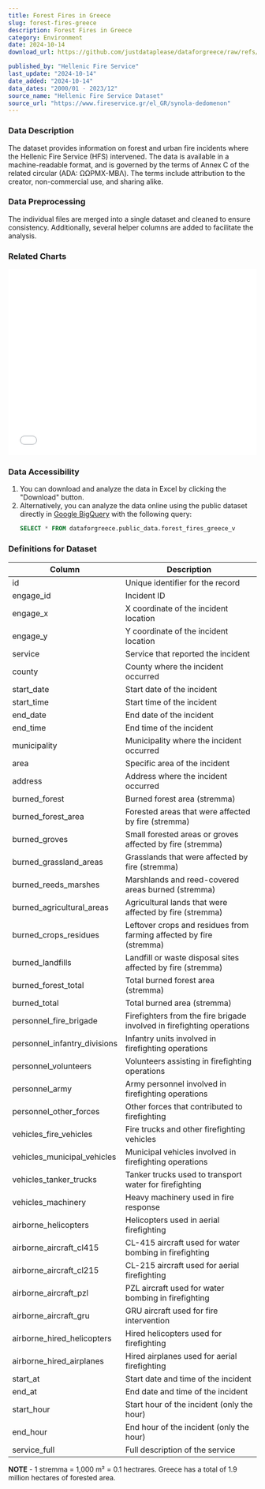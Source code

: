 ```yaml
---
title: Forest Fires in Greece
slug: forest-fires-greece
description: Forest Fires in Greece
category: Environment
date: 2024-10-14
download_url: https://github.com/justdataplease/dataforgreece/raw/refs/heads/main/data/fires-greece/forest-fires-combined-greece_2023.csv.zip

published_by: "Hellenic Fire Service"
last_update: "2024-10-14"
date_added: "2024-10-14"
data_dates: "2000/01 - 2023/12"
source_name: "Hellenic Fire Service Dataset"
source_url: "https://www.fireservice.gr/el_GR/synola-dedomenon"
---
```


### Data Description
The dataset provides information on forest and urban fire incidents where the Hellenic Fire Service (HFS) intervened. The data is available in a machine-readable format, and is governed by the terms of Annex C of the related circular (ADA: ΩΩΡΜΧ-ΜΒΛ). The terms include attribution to the creator, non-commercial use, and sharing alike.

### Data Preprocessing
The individual files are merged into a single dataset and cleaned to ensure consistency. Additionally, several helper columns are added to facilitate the analysis.

### Related Charts
<div class="pt-2">
<iframe 
    src="/en/charts/forest-fires-greece-monthly/" 
    frameborder="0" 
    style="border: 0; width: 100%; aspect-ratio: 4 / 3;" 
    allowfullscreen>
</iframe>
</div>

### Data Accessibility
1. You can download and analyze the data in Excel by clicking the "Download" button.
2. Alternatively, you can analyze the data online using the public dataset directly in [Google BigQuery](https://console.cloud.google.com/bigquery) with the following query:
   ```sql
   SELECT * FROM dataforgreece.public_data.forest_fires_greece_v
   ```


### Definitions for Dataset

| **Column**                   | **Description**                                                        |
|------------------------------|------------------------------------------------------------------------|
| id                           | Unique identifier for the record                                       |
| engage_id                    | Incident ID                                                            |
| engage_x                     | X coordinate of the incident location                                  |
| engage_y                     | Y coordinate of the incident location                                  |
| service                      | Service that reported the incident                                     |
| county                       | County where the incident occurred                                     |
| start_date                   | Start date of the incident                                             |
| start_time                   | Start time of the incident                                             |
| end_date                     | End date of the incident                                               |
| end_time                     | End time of the incident                                               |
| municipality                 | Municipality where the incident occurred                               |
| area                         | Specific area of the incident                                          |
| address                      | Address where the incident occurred                                    |
| burned_forest                | Burned forest area (stremma)                                           |
| burned_forest_area           | Forested areas that were affected by fire (stremma)                    |
| burned_groves                | Small forested areas or groves affected by fire (stremma)              |
| burned_grassland_areas       | Grasslands that were affected by fire (stremma)                        |
| burned_reeds_marshes         | Marshlands and reed-covered areas burned (stremma)                     |
| burned_agricultural_areas    | Agricultural lands that were affected by fire (stremma)                |
| burned_crops_residues        | Leftover crops and residues from farming affected by fire (stremma)    |
| burned_landfills             | Landfill or waste disposal sites affected by fire (stremma)            |
| burned_forest_total          | Total burned forest area (stremma)                                     |
| burned_total                 | Total burned area (stremma)                                            |
| personnel_fire_brigade       | Firefighters from the fire brigade involved in firefighting operations |
| personnel_infantry_divisions | Infantry units involved in firefighting operations                     |
| personnel_volunteers         | Volunteers assisting in firefighting operations                        |
| personnel_army               | Army personnel involved in firefighting operations                     |
| personnel_other_forces       | Other forces that contributed to firefighting                          |
| vehicles_fire_vehicles       | Fire trucks and other firefighting vehicles                            |
| vehicles_municipal_vehicles  | Municipal vehicles involved in firefighting operations                 |
| vehicles_tanker_trucks       | Tanker trucks used to transport water for firefighting                 |
| vehicles_machinery           | Heavy machinery used in fire response                                  |
| airborne_helicopters         | Helicopters used in aerial firefighting                                |
| airborne_aircraft_cl415      | CL-415 aircraft used for water bombing in firefighting                 |
| airborne_aircraft_cl215      | CL-215 aircraft used for aerial firefighting                           |
| airborne_aircraft_pzl        | PZL aircraft used for water bombing in firefighting                    |
| airborne_aircraft_gru        | GRU aircraft used for fire intervention                                |
| airborne_hired_helicopters   | Hired helicopters used for firefighting                                |
| airborne_hired_airplanes     | Hired airplanes used for aerial firefighting                           |
| start_at                     | Start date and time of the incident                                    |
| end_at                       | End date and time of the incident                                      |
| start_hour                   | Start hour of the incident (only the hour)                             |
| end_hour                     | End hour of the incident (only the hour)                               |
| service_full                 | Full description of the service                                        |

**NOTE** - 1 stremma = 1,000 m² = 0.1 hectrares. Greece has a total of 1.9 million hectares of forested area.